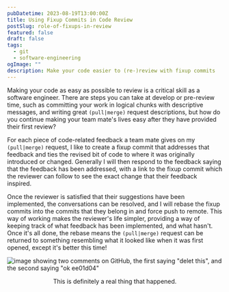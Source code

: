 ```yaml
---
pubDatetime: 2023-08-19T13:00:00Z
title: Using Fixup Commits in Code Review
postSlug: role-of-fixups-in-review
featured: false
draft: false
tags:
  - git
  - software-engineering
ogImage: ""
description: Make your code easier to (re-)review with fixup commits
---
```


Making your code as easy as possible to review is a critical skill as a software engineer.
There are steps you can take at develop or pre-review time, such as committing your work in logical chunks with descriptive messages, and writing great `(pull|merge)` request descriptions, but how do you continue making your team mate's lives easy after they have provided their first review?

For each piece of code-related feedback a team mate gives on my `(pull|merge)` request, I like to create a fixup commit that addresses that feedback and ties the revised bit of code to where it was originally introduced or changed.
Generally I will then respond to the feedback saying that the feedback has been addressed, with a link to the fixup commit which the reviewer can follow to see the exact change that their feedback inspired.

Once the reviewer is satisfied that their suggestions have been implemented, the conversations can be resolved, and I will rebase the fixup commits into the commits that they belong in and force push to remote.
This way of working makes the reviewer's life simpler, providing a way of keeping track of what feedback has been implemented, and what hasn't.
Once it's all done, the rebase means the `(pull|merge)` request can be returned to something resembling what it looked like when it was first opened, except it's better this time!

![image showing two comments on GitHub, the first saying "delet this", and the second saying "ok ee01d04"](https://github.com/ashtonmoomoo/ashtonmoomoo.github.io/assets/39810977/0a5eae36-98e2-462d-9530-f83a9096de66)

<p align="center">
  This is definitely a real thing that happened.
</p>
